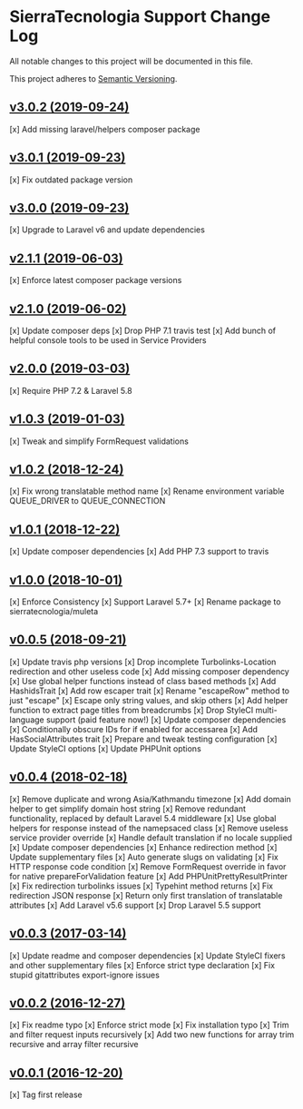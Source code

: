 # SierraTecnologia Support Change Log

All notable changes to this project will be documented in this file.

This project adheres to [Semantic Versioning](CONTRIBUTING.md).


## [v3.0.2 (2019-09-24)](https://github.com/sierratecnologia/transmissor/compare/v3.0.1...v3.0.2)
[x] Add missing laravel/helpers composer package

## [v3.0.1 (2019-09-23)](https://github.com/sierratecnologia/transmissor/compare/v3.0.0...v3.0.1)
[x] Fix outdated package version

## [v3.0.0 (2019-09-23)](https://github.com/sierratecnologia/transmissor/compare/v2.1.1...v3.0.0)
[x] Upgrade to Laravel v6 and update dependencies

## [v2.1.1 (2019-06-03)](https://github.com/sierratecnologia/transmissor/compare/v2.1.0...v2.1.1)
[x] Enforce latest composer package versions

## [v2.1.0 (2019-06-02)](https://github.com/sierratecnologia/transmissor/compare/v2.0.0...v2.1.0)
[x] Update composer deps
[x] Drop PHP 7.1 travis test
[x] Add bunch of helpful console tools to be used in Service Providers

## [v2.0.0 (2019-03-03)](https://github.com/sierratecnologia/transmissor/compare/v1.0.3...v2.0.0)
[x] Require PHP 7.2 & Laravel 5.8

## [v1.0.3 (2019-01-03)](https://github.com/sierratecnologia/transmissor/compare/v1.0.2...v1.0.3)
[x] Tweak and simplify FormRequest validations

## [v1.0.2 (2018-12-24)](https://github.com/sierratecnologia/transmissor/compare/v1.0.1...v1.0.2)
[x] Fix wrong translatable method name
[x] Rename environment variable QUEUE_DRIVER to QUEUE_CONNECTION

## [v1.0.1 (2018-12-22)](https://github.com/sierratecnologia/transmissor/compare/v1.0.0...v1.0.1)
[x] Update composer dependencies
[x] Add PHP 7.3 support to travis

## [v1.0.0 (2018-10-01)](https://github.com/sierratecnologia/transmissor/compare/v0.0.5...v1.0.0)
[x] Enforce Consistency
[x] Support Laravel 5.7+
[x] Rename package to sierratecnologia/muleta

## [v0.0.5 (2018-09-21)](https://github.com/sierratecnologia/transmissor/compare/v0.0.4...v0.0.5)
[x] Update travis php versions
[x] Drop incomplete Turbolinks-Location redirection and other useless code
[x] Add missing composer dependency
[x] Use global helper functions instead of class based methods
[x] Add HashidsTrait
[x] Add row escaper trait
[x] Rename "escapeRow" method to just "escape"
[x] Escape only string values, and skip others
[x] Add helper function to extract page titles from breadcrumbs
[x] Drop StyleCI multi-language support (paid feature now!)
[x] Update composer dependencies
[x] Conditionally obscure IDs for if enabled for accessarea
[x] Add HasSocialAttributes trait
[x] Prepare and tweak testing configuration
[x] Update StyleCI options
[x] Update PHPUnit options

## [v0.0.4 (2018-02-18)](https://github.com/sierratecnologia/transmissor/compare/v0.0.3...v0.0.4)
[x] Remove duplicate and wrong Asia/Kathmandu timezone
[x] Add domain helper to get simplify domain host string
[x] Remove redundant functionality, replaced by default Laravel 5.4 middleware
[x] Use global helpers for response instead of the namepsaced class
[x] Remove useless service provider override
[x] Handle default translation if no locale supplied
[x] Update composer dependencies
[x] Enhance redirection method
[x] Update supplementary files
[x] Auto generate slugs on validating
[x] Fix HTTP response code condition
[x] Remove FormRequest override in favor for native prepareForValidation feature
[x] Add PHPUnitPrettyResultPrinter
[x] Fix redirection turbolinks issues
[x] Typehint method returns
[x] Fix redirection JSON response
[x] Return only first translation of translatable attributes
[x] Add Laravel v5.6 support
[x] Drop Laravel 5.5 support

## [v0.0.3 (2017-03-14)](https://github.com/sierratecnologia/transmissor/compare/v0.0.2...v0.0.3)
[x] Update readme and composer dependencies
[x] Update StyleCI fixers and other supplementary files
[x] Enforce strict type declaration
[x] Fix stupid gitattributes export-ignore issues

## [v0.0.2 (2016-12-27)](https://github.com/sierratecnologia/transmissor/compare/v0.0.1...v0.0.2)
[x] Fix readme typo
[x] Enforce strict mode
[x] Fix installation typo
[x] Trim and filter request inputs recursively
[x] Add two new functions for array trim recursive and array filter recursive

## [v0.0.1 (2016-12-20)](https://github.com/sierratecnologia/transmissor/compare/...v0.0.2)
[x] Tag first release

[v3.0.2]: https://github.com/sierratecnologia/muleta/compare/v3.0.1...v3.0.2
[v3.0.1]: https://github.com/sierratecnologia/muleta/compare/v3.0.0...v3.0.1
[v3.0.0]: https://github.com/sierratecnologia/muleta/compare/v2.1.1...v3.0.0
[v2.1.1]: https://github.com/sierratecnologia/muleta/compare/v2.1.0...v2.1.1
[v2.1.0]: https://github.com/sierratecnologia/muleta/compare/v2.0.0...v2.1.0
[v2.0.0]: https://github.com/sierratecnologia/muleta/compare/v1.0.3...v2.0.0
[v1.0.3]: https://github.com/sierratecnologia/muleta/compare/v1.0.2...v1.0.3
[v1.0.2]: https://github.com/sierratecnologia/muleta/compare/v1.0.1...v1.0.2
[v1.0.1]: https://github.com/sierratecnologia/muleta/compare/v1.0.0...v1.0.1
[v1.0.0]: https://github.com/sierratecnologia/muleta/compare/v0.0.5...v1.0.0
[v0.0.5]: https://github.com/sierratecnologia/muleta/compare/v0.0.4...v0.0.5
[v0.0.4]: https://github.com/sierratecnologia/muleta/compare/v0.0.3...v0.0.4
[v0.0.3]: https://github.com/sierratecnologia/muleta/compare/v0.0.2...v0.0.3
[v0.0.2]: https://github.com/sierratecnologia/muleta/compare/v0.0.1...v0.0.2
